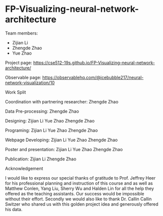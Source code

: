 
# FP-Visualizing-neural-network-architecture
Team members:  
* Zijian Li  
* Zhengde Zhao  
* Yue Zhao



Project page: https://cse512-19s.github.io/FP-Visualizing-neural-network-architecture/  

Observable page: https://observablehq.com/@icebubble217/neural-network-visualization/10


Work Split

Coordination with partnering researcher: 
  Zhengde Zhao

Data Pre-processing: 
  Zhengde Zhao

Designing: 
  Zijian Li
   Yue Zhao
   Zhengde Zhao
   
Programing: 
  Zijian Li
  Yue Zhao
  Zhengde Zhao
  
Webpage Developing: 
  Zijian Li
  Yue Zhao
  Zhengde Zhao
  
Poster and presentation: 
  Zijian Li
  Yue Zhao
  Zhengde Zhao
  
Publication: 
  Zijian Li
  Zhengde Zhao



Acknowledgement

I would like to express our special thanks of gratitude to Prof. Jeffrey Heer for his professional planning and instruction of this course and as well as Matthew Conlen, Yang Liu, Sherry Wu and Halden Lin for all the help they offered as the teaching assistants. Our success would be impossible without their effort. 
Secondly we would also like to thank Dr. Callin Callin Switzer who shared us with this golden project idea and generously offered his data.
